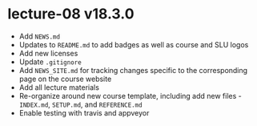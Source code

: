 # lecture-08 v18.3.0

* Add `NEWS.md`
* Updates to `README.md` to add badges as well as course and SLU logos
* Add new licenses
* Update `.gitignore`
* Add `NEWS_SITE.md` for tracking changes specific to the corresponding page on the course website
* Add all lecture materials
* Re-organize around new course template, including add new files - `INDEX.md`, `SETUP.md`, and `REFERENCE.md`
* Enable testing with travis and appveyor

